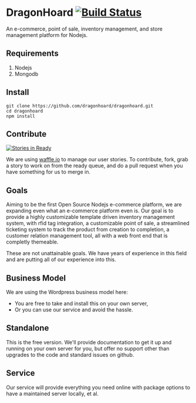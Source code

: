 DragonHoard [![Build Status](https://travis-ci.org/dragonhoard/dragonhoard.png)](https://travis-ci.org/dragonhoard/dragonhoard)
===========

An e-commerce, point of sale, inventory management, and store management platform for Nodejs.

Requirements
------------

1. Nodejs
2. Mongodb

Install
-------

```
git clone https://github.com/dragonhoard/dragonhoard.git
cd dragonhoard
npm install
```

Contribute
----------

[![Stories in Ready](https://badge.waffle.io/dragonhoard/dragonhoard.png?label=ready)](http://waffle.io/dragonhoard/dragonhoard)

We are using [waffle.io](http://waffle.io/) to manage our user stories. To contribute, fork, grab a story to work on from the ready queue, and do a pull request when you have something for us to merge in.

Goals
-----

Aiming to be the first Open Source Nodejs e-commerce platform, we are expanding even what an e-commerce platform even is. Our goal is to provide a highly customizable template driven inventory management system, with rfid tag integration, a customizable point of sale, a streamlined ticketing system to track the product from creation to completion, a customer relation management tool, all with a web front end that is completly themeable.

These are not unattainable goals. We have years of experience in this field and are putting all of our experience into this.

Business Model
--------------

We are using the Wordpress business model here:

* You are free to take and install this on your own server,
* Or you can use our service and avoid the hassle.

Standalone
----------

This is the free version. We'll provide documentation to get it up and running on your own server for you, but offer no support other than upgrades to the code and standard issues on github.

Service
-------

Our service will provide everything you need online with package options to have a maintained server locally, et al.
